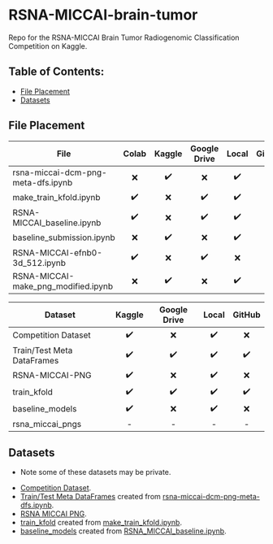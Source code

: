 # RSNA-MICCAI-brain-tumor
Repo for the RSNA-MICCAI Brain Tumor Radiogenomic Classification Competition on Kaggle.


## Table of Contents:
- [File Placement](https://github.com/alckasoc/RSNA-MICCAI-brain-tumor/blob/main/README.md#file-placement)
- [Datasets](https://github.com/alckasoc/RSNA-MICCAI-brain-tumor/blob/main/README.md#datasets)


## File Placement

| File                                   | Colab              | Kaggle             | Google Drive       | Local              | GitHub             |
| -------------------------------------- |:------------------:|:------------------:|:------------------:|:------------------:|:------------------:|
| rsna-miccai-dcm-png-meta-dfs.ipynb     | :x:                | :heavy_check_mark: | :x:                | :heavy_check_mark: | :heavy_check_mark: |
| make_train_kfold.ipynb                 | :heavy_check_mark:	| :x:                | :heavy_check_mark: | :heavy_check_mark: | :heavy_check_mark: |
| RSNA-MICCAI_baseline.ipynb             | :heavy_check_mark:	| :x:                | :heavy_check_mark: | :heavy_check_mark: | :heavy_check_mark: |
| baseline_submission.ipynb              | :x:	              | :heavy_check_mark: | :x:                | :heavy_check_mark: | :heavy_check_mark: |
| RSNA-MICCAI-efnb0-3d_512.ipynb         | :heavy_check_mark:	| :x:                | :heavy_check_mark: | :x:                | :x:                |
| RSNA-MICCAI-make_png_modified.ipynb    | :x:	              | :heavy_check_mark: | :x:                | :heavy_check_mark: | :x:                |


| Dataset                                | Kaggle             | Google Drive       | Local              | GitHub             |
| -------------------------------------- |:------------------:|:------------------:|:------------------:|:------------------:| 
| Competition Dataset                    | :heavy_check_mark: | :x:                | :heavy_check_mark: | :x:                |
| Train/Test Meta DataFrames             | :heavy_check_mark: | :heavy_check_mark: | :heavy_check_mark: | :heavy_check_mark: |
| RSNA-MICCAI-PNG                        | :heavy_check_mark: | :x:                | :heavy_check_mark: | :x:                |
| train_kfold                            | :heavy_check_mark: | :heavy_check_mark: | :heavy_check_mark: | :heavy_check_mark: |
| baseline_models                        | :heavy_check_mark: | :x:                | :heavy_check_mark: | :x:                |
| rsna_miccai_pngs                       | -                  | -                  | -                  | -                  |


## Datasets

+ Note some of these datasets may be private.

- [Competition Dataset](https://www.kaggle.com/c/rsna-miccai-brain-tumor-radiogenomic-classification/data).
- [Train/Test Meta DataFrames](https://www.kaggle.com/vincenttu/rsnamiccaibraintumor-meta-datasets) created from [rsna-miccai-dcm-png-meta-dfs.ipynb](https://github.com/alckasoc/RSNA-MICCAI-brain-tumor/blob/main/src/preprocessing/rsna-miccai-dcm-png-meta-dfs.ipynb).
- [RSNA MICCAI PNG](https://www.kaggle.com/jonathanbesomi/rsna-miccai-png).
- [train_kfold](https://www.kaggle.com/vincenttu/rsnamiccaibraintumor-train-kfold) created from [make_train_kfold.ipynb](https://github.com/alckasoc/RSNA-MICCAI-brain-tumor/blob/main/src/preprocessing/make_train_kfold.ipynb).
- [baseline_models](https://www.kaggle.com/vincenttu/baseline-models) created from [RSNA_MICCAI_baseline.ipynb](https://github.com/alckasoc/RSNA-MICCAI-brain-tumor/blob/main/src/RSNA-MICCAI_baseline/RSNA_MICCAI_baseline.ipynb).
